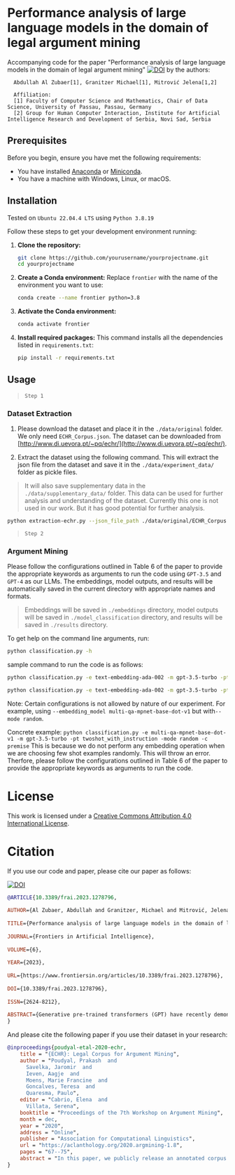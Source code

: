 # Performance analysis of large language models in the domain of legal argument mining

Accompanying code for the paper "Performance analysis of large language models in the domain of legal argument mining" [![DOI](https://zenodo.org/badge/DOI/10.3389/frai.2023.1278796.svg)](https://doi.org/10.3389/frai.2023.1278796)
by the authors:



      Abdullah Al Zubaer[1], Granitzer Michael[1], Mitrović Jelena[1,2]

      Affiliation:
      [1] Faculty of Computer Science and Mathematics, Chair of Data Science, University of Passau, Passau, Germany
      [2] Group for Human Computer Interaction, Institute for Artificial Intelligence Research and Development of Serbia, Novi Sad, Serbia


## Prerequisites

Before you begin, ensure you have met the following requirements:
- You have installed [Anaconda](https://www.anaconda.com/products/distribution) or [Miniconda](https://docs.conda.io/en/latest/miniconda.html).
- You have a machine with Windows, Linux, or macOS.

## Installation

Tested on `Ubuntu 22.04.4 LTS` using `Python 3.8.19`

Follow these steps to get your development environment running:

1. **Clone the repository:**
   ```bash
   git clone https://github.com/yourusername/yourprojectname.git
   cd yourprojectname
   ```

2. **Create a Conda environment:**
   Replace `frontier` with the name of the environment you want to use:
   ```bash
   conda create --name frontier python=3.8  
   ```

3. **Activate the Conda environment:**
   ```bash
   conda activate frontier
   ```

4. **Install required packages:**
   This command installs all the dependencies listed in `requirements.txt`:
   ```bash
   pip install -r requirements.txt
   ```
## Usage


> `Step 1`

### Dataset Extraction

1. Please download the dataset and place it in the `./data/original` folder. We only need `ECHR_Corpus.json`. The dataset can be downloaded from [http://www.di.uevora.pt/~pq/echr/](http://www.di.uevora.pt/~pq/echr/). 

2. Extract the dataset using the following command. This will extract the json file from the dataset and save it in the `./data/experiment_data/` folder as pickle files.

> It will also save supplementary data in the `./data/supplementary_data/` folder. This data can be used for further analysis and understanding of the dataset. Currently this one is not used in our work. But it has good potential for further analysis.


```bash
python extraction-echr.py --json_file_path ./data/original/ECHR_Corpus.json
```
> `Step 2`
### Argument Mining
Please follow the configurations outlined in Table 6 of the paper to provide the appropriate keywords as arguments to run the code using `GPT-3.5` and `GPT-4` as our LLMs. The embeddings, model outputs, and results will be automatically saved in the current directory with appropriate names and formats.

> Embeddings will be saved in `./embeddings` directory, model outputs will be saved in `./model_classification` directory, and results will be saved in `./results` directory.


To get help on the command line arguments, run:
```bash
python classification.py -h
```

sample command to run the code is as follows:

```bash
python classification.py -e text-embedding-ada-002 -m gpt-3.5-turbo -pt twoshot_with_instruction -mode similar -c premise

python classification.py -e text-embedding-ada-002 -m gpt-3.5-turbo -pt twoshot_with_instruction -mode similar -c conclusion
```

Note: Certain configurations is not allowed by nature of our experiment. For example, using `--embedding_model multi-qa-mpnet-base-dot-v1` but with`--mode random`. 

Concrete example: `python classification.py -e multi-qa-mpnet-base-dot-v1 -m gpt-3.5-turbo -pt twoshot_with_instruction -mode random -c premise` This is because we do not perform any embedding operation when we are choosing few shot examples randomly. This will throw an error. Therfore, please follow the configurations outlined in Table 6 of the paper to provide the appropriate keywords as arguments to run the code.

# License

This work is licensed under a [Creative Commons Attribution 4.0 International License](https://creativecommons.org/licenses/by/4.0/).


# Citation

If you use our code and paper, please cite our paper as follows:

[![DOI](https://zenodo.org/badge/DOI/10.3389/frai.2023.1278796.svg)](https://doi.org/10.3389/frai.2023.1278796)


```bibtex
@ARTICLE{10.3389/frai.2023.1278796,
  
AUTHOR={Al Zubaer, Abdullah and Granitzer, Michael and Mitrović, Jelena},   
	 
TITLE={Performance analysis of large language models in the domain of legal argument mining},      
	
JOURNAL={Frontiers in Artificial Intelligence},      
	
VOLUME={6},           
	
YEAR={2023},      
	  
URL={https://www.frontiersin.org/articles/10.3389/frai.2023.1278796},       
	
DOI={10.3389/frai.2023.1278796},      
	
ISSN={2624-8212},   
   
ABSTRACT={Generative pre-trained transformers (GPT) have recently demonstrated excellent performance in various natural language tasks. The development of ChatGPT and the recently released GPT-4 model has shown competence in solving complex and higher-order reasoning tasks without further training or fine-tuning. However, the applicability and strength of these models in classifying legal texts in the context of argument mining are yet to be realized and have not been tested thoroughly. In this study, we investigate the effectiveness of GPT-like models, specifically GPT-3.5 and GPT-4, for argument mining via prompting. We closely study the model's performance considering diverse prompt formulation and example selection in the prompt via semantic search using state-of-the-art embedding models from OpenAI and sentence transformers. We primarily concentrate on the argument component classification task on the legal corpus from the European Court of Human Rights. To address these models' inherent non-deterministic nature and make our result statistically sound, we conducted 5-fold cross-validation on the test set. Our experiments demonstrate, quite surprisingly, that relatively small domain-specific models outperform GPT 3.5 and GPT-4 in the F1-score for premise and conclusion classes, with 1.9% and 12% improvements, respectively. We hypothesize that the performance drop indirectly reflects the complexity of the structure in the dataset, which we verify through prompt and data analysis. Nevertheless, our results demonstrate a noteworthy variation in the performance of GPT models based on prompt formulation. We observe comparable performance between the two embedding models, with a slight improvement in the local model's ability for prompt selection. This suggests that local models are as semantically rich as the embeddings from the OpenAI model. Our results indicate that the structure of prompts significantly impacts the performance of GPT models and should be considered when designing them.}
}
```


And please cite the following paper if you use their dataset in your research:

```bibtex
@inproceedings{poudyal-etal-2020-echr,
    title = "{ECHR}: Legal Corpus for Argument Mining",
    author = "Poudyal, Prakash  and
      Savelka, Jaromir  and
      Ieven, Aagje  and
      Moens, Marie Francine  and
      Goncalves, Teresa  and
      Quaresma, Paulo",
    editor = "Cabrio, Elena  and
      Villata, Serena",
    booktitle = "Proceedings of the 7th Workshop on Argument Mining",
    month = dec,
    year = "2020",
    address = "Online",
    publisher = "Association for Computational Linguistics",
    url = "https://aclanthology.org/2020.argmining-1.8",
    pages = "67--75",
    abstract = "In this paper, we publicly release an annotated corpus of 42 decisions of the European Court of Human Rights (ECHR). The corpus is annotated in terms of three types of clauses useful in argument mining: premise, conclusion, and non-argument parts of the text. Furthermore, relationships among the premises and conclusions are mapped. We present baselines for three tasks that lead from unstructured texts to structured arguments. The tasks are argument clause recognition, clause relation prediction, and premise/conclusion recognition. Despite a straightforward application of the bidirectional encoders from Transformers (BERT), we obtained very promising results F1 0.765 on argument recognition, 0.511 on relation prediction, and 0.859/0.628 on premise/conclusion recognition). The results suggest the usefulness of pre-trained language models based on deep neural network architectures in argument mining. Because of the simplicity of the baselines, there is ample space for improvement in future work based on the released corpus.",
}
```
